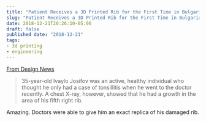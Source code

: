 ```yaml
---
title: "Patient Receives a 3D Printed Rib for the First Time in Bulgaria"
slug: "Patient Receives a 3D Printed Rib for the First Time in Bulgaria"
date: 2018-12-21T20:26:10-05:00
draft: false
published date: "2018-12-21"
tags:
- 3d printing
- engineering
---
```


[From Design News][1]

>35-year-old Ivaylo Josifov was an active, healthy individual who thought he only had a case of tonsillitis when he went to the doctor recently. A chest X-ray, however, showed that he had a growth in the area of his fifth right rib.

Amazing. Doctors were able to give him an exact replica of his damaged rib.

[1]: https://3dprint.com/232267/patient-receives-a-3d-printed-rib/
